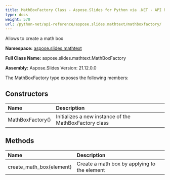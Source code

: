 ```yaml
---
title: MathBoxFactory Class - Aspose.Slides for Python via .NET - API Reference
type: docs
weight: 570
url: /python-net/api-reference/aspose.slides.mathtext/mathboxfactory/
---
```


Allows to create a math box

**Namespace:** [aspose.slides.mathtext](/python-net/api-reference/aspose.slides.mathtext/)

**Full Class Name:** aspose.slides.mathtext.MathBoxFactory

**Assembly:**  Aspose.Slides Version: 21.12.0.0

The MathBoxFactory type exposes the following members:
## **Constructors**
|**Name**|**Description**|
| :- | :- |
|MathBoxFactory()|Initializes a new instance of the MathBoxFactory class|
## **Methods**
|**Name**|**Description**|
| :- | :- |
|create_math_box(element)|Create a math box by applying to the element|
